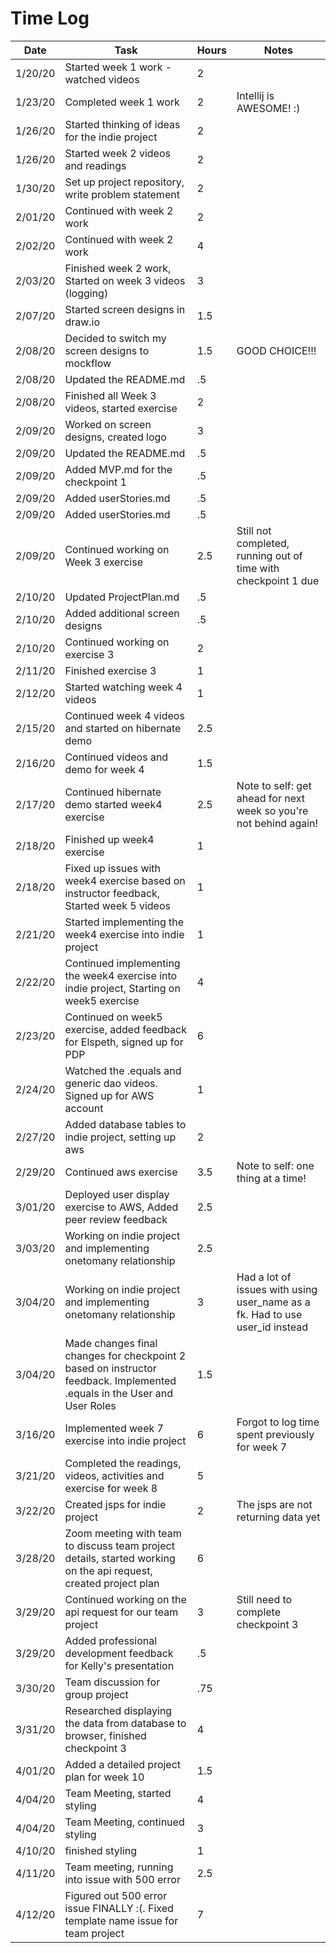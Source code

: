 # Time Log

| Date | Task | Hours | Notes|
|------|------|-------|------|
| 1/20/20| Started week 1 work - watched videos | 2 | |
| 1/23/20| Completed week 1 work | 2 | Intellij is AWESOME! :) |
| 1/26/20| Started thinking of ideas for the indie project | 2 | |
| 1/26/20| Started week 2 videos and readings | 2 | |
| 1/30/20| Set up project repository, write problem statement| 2 | |
| 2/01/20| Continued with week 2 work | 2 | |
| 2/02/20| Continued with week 2 work | 4 | |
| 2/03/20| Finished week 2 work, Started on week 3 videos (logging) | 3 | |
| 2/07/20 | Started screen designs in draw.io | 1.5 | |
| 2/08/20 | Decided to switch my screen designs to mockflow | 1.5 | GOOD CHOICE!!! |
| 2/08/20 | Updated the README.md | .5 | |
| 2/08/20 | Finished all Week 3 videos, started exercise | 2 | |
| 2/09/20 | Worked on screen designs, created logo | 3 | |
| 2/09/20 | Updated the README.md | .5 | |
| 2/09/20 | Added MVP.md for the checkpoint 1 | .5 | |
| 2/09/20 | Added userStories.md | .5 | |
| 2/09/20 | Added userStories.md | .5 | |
| 2/09/20 | Continued working on Week 3 exercise | 2.5 |Still not completed, running out of time with checkpoint 1 due|
| 2/10/20 | Updated ProjectPlan.md | .5 | |
| 2/10/20 | Added additional screen designs | .5 | |
| 2/10/20 | Continued working on exercise 3 | 2 | |
| 2/11/20 | Finished exercise 3 | 1 | |
| 2/12/20 | Started watching week 4 videos | 1 | |
| 2/15/20 | Continued week 4 videos and started on hibernate demo | 2.5 | |
| 2/16/20 | Continued videos and demo for week 4 | 1.5 | |
| 2/17/20 | Continued hibernate demo started week4 exercise| 2.5 | Note to self: get ahead for next week so you're not behind again! |
| 2/18/20 | Finished up week4 exercise | 1 | |
| 2/18/20 | Fixed up issues with week4 exercise based on instructor feedback, Started week 5 videos | 1 | |
| 2/21/20 | Started implementing the week4 exercise into indie project | 1 | |
| 2/22/20 | Continued implementing the week4 exercise into indie project, Starting on week5 exercise | 4 | |
| 2/23/20 | Continued on week5 exercise, added feedback for Elspeth, signed up for PDP | 6 | |
| 2/24/20 | Watched the .equals and generic dao videos. Signed up for AWS account | 1 | |
| 2/27/20 | Added database tables to indie project, setting up aws | 2 | |
| 2/29/20 | Continued aws exercise | 3.5 | Note to self: one thing at a time! |
| 3/01/20 | Deployed user display exercise to AWS, Added peer review feedback | 2.5 | |
| 3/03/20 | Working on indie project and implementing onetomany relationship | 2.5 | |
| 3/04/20 | Working on indie project and implementing onetomany relationship | 3 | Had a lot of issues with using user_name as a fk. Had to use user_id instead |
| 3/04/20 | Made changes final changes for checkpoint 2 based on instructor feedback. Implemented .equals in the User and User Roles | 1.5 | |
| 3/16/20 | Implemented week 7 exercise into indie project | 6 | Forgot to log time spent previously for week 7 |
| 3/21/20 | Completed the readings, videos, activities and exercise for week 8 | 5 | |
| 3/22/20 | Created jsps for indie project | 2 | The jsps are not returning data yet|
| 3/28/20 | Zoom meeting with team to discuss team project details, started working on the api request, created project plan | 6 | |
| 3/29/20 | Continued working on the api request for our team project | 3 | Still need to complete checkpoint 3 |
| 3/29/20 | Added professional development feedback for Kelly's presentation | .5 | |
| 3/30/20 | Team discussion for group project | .75 | |
| 3/31/20 | Researched displaying the data from database to browser, finished checkpoint 3 | 4 | |
| 4/01/20 | Added a detailed project plan for week 10 | 1.5 ||
| 4/04/20 | Team Meeting, started styling | 4 ||
| 4/04/20 | Team Meeting, continued styling | 3 ||
| 4/10/20 | finished styling | 1 ||
| 4/11/20 | Team meeting, running into issue with 500 error | 2.5 ||
| 4/12/20 | Figured out 500 error issue FINALLY :(. Fixed template name issue for team project | 7 ||
